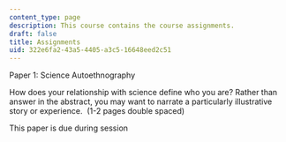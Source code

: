 ```yaml
---
content_type: page
description: This course contains the course assignments.
draft: false
title: Assignments
uid: 322e6fa2-43a5-4405-a3c5-16648eed2c51
---
```

Paper 1: Science Autoethnography

How does your relationship with science define who you are? Rather than answer in the abstract, you may want to narrate a particularly illustrative story or experience.  (1-2 pages double spaced)

This paper is due during session